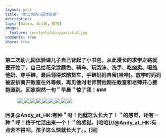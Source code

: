 ```yaml
---
layout: post
title: "第二次幼儿园体验课"
description: 
tags: [Gavin, 幼儿园, 微博]
image:
  feature: jocelynholdinggavinkid.jpg
comments: true
share: true
---
```


### 第二次幼儿园体验课儿子自己背起了小书包，从此漫长的求学之路就要开始了，自己给花朵涂颜色、骑车、玩泡沫、洗手、吃烧卖、喝维他奶、穿手链，最后领得炫酷货车，手链妈妈自留[哈哈]。放学时妈妈被安排离开教室在外等候，再见他时老师赞他刚在教室和老师开心拥抱道别。回家突然一句＂早晨＂惊了我！###

<figure>
  <a href="{{ site.url }}/images/2014-05-24j.jpg">
  <img src="{{ site.url }}/images/2014-05-24j.jpg">
  </a>
  <a href="{{ site.url }}/images/2014-05-24k.jpg">
  <img src="{{ site.url }}/images/2014-05-24k.jpg">
  </a>
  <a href="{{ site.url }}/images/2014-05-24l.jpg">
  <img src="{{ site.url }}/images/2014-05-24l.jpg">
  </a>
  <a href="{{ site.url }}/images/2014-05-24m.jpg">
  <img src="{{ site.url }}/images/2014-05-24m.jpg">
  </a>
  <a href="{{ site.url }}/images/2014-05-24n.jpg">
  <img src="{{ site.url }}/images/2014-05-24n.jpg">
  </a>
  <a href="{{ site.url }}/images/2014-05-24o.jpg">
  <img src="{{ site.url }}/images/2014-05-24o.jpg">
  </a>
  <a href="{{ site.url }}/images/2014-05-24p.jpg">
  <img src="{{ site.url }}/images/2014-05-24p.jpg">
  </a>
  <a href="{{ site.url }}/images/2014-05-24q.jpg">
  <img src="{{ site.url }}/images/2014-05-24q.jpg">
  </a>
  <a href="{{ site.url }}/images/2014-05-24r.jpg">
  <img src="{{ site.url }}/images/2014-05-24r.jpg">
  </a>
</figure>

### 回复@Andy_at_HK:有种＂呀！他就这么长大了！＂的感觉，还有一种＂呼！终于忙活出来一个！＂的感觉。[哈哈]//@Andy_at_HK:有点舍不得吧，孩子这么快就长大了。。[泪] ###
